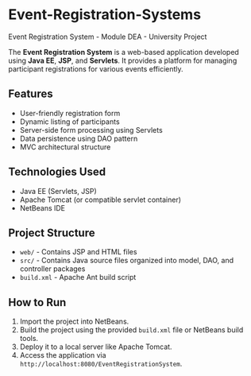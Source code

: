 # Event-Registration-Systems
Event Registration System - Module DEA - University Project


<p>
  The <strong>Event Registration System</strong> is a web-based application developed using <strong>Java EE</strong>, <strong>JSP</strong>, and <strong>Servlets</strong>. 
  It provides a platform for managing participant registrations for various events efficiently.
</p>

<h2>Features</h2>
<ul>
  <li>User-friendly registration form</li>
  <li>Dynamic listing of participants</li>
  <li>Server-side form processing using Servlets</li>
  <li>Data persistence using DAO pattern</li>
  <li>MVC architectural structure</li>
</ul>

<h2>Technologies Used</h2>
<ul>
  <li>Java EE (Servlets, JSP)</li>
  <li>Apache Tomcat (or compatible servlet container)</li>
  <li>NetBeans IDE</li>
</ul>

<h2>Project Structure</h2>
<ul>
  <li><code>web/</code> - Contains JSP and HTML files</li>
  <li><code>src/</code> - Contains Java source files organized into model, DAO, and controller packages</li>
  <li><code>build.xml</code> - Apache Ant build script</li>
</ul>

<h2>How to Run</h2>
<ol>
  <li>Import the project into NetBeans.</li>
  <li>Build the project using the provided <code>build.xml</code> file or NetBeans build tools.</li>
  <li>Deploy it to a local server like Apache Tomcat.</li>
  <li>Access the application via <code>http://localhost:8080/EventRegistrationSystem</code>.</li>
</ol>
